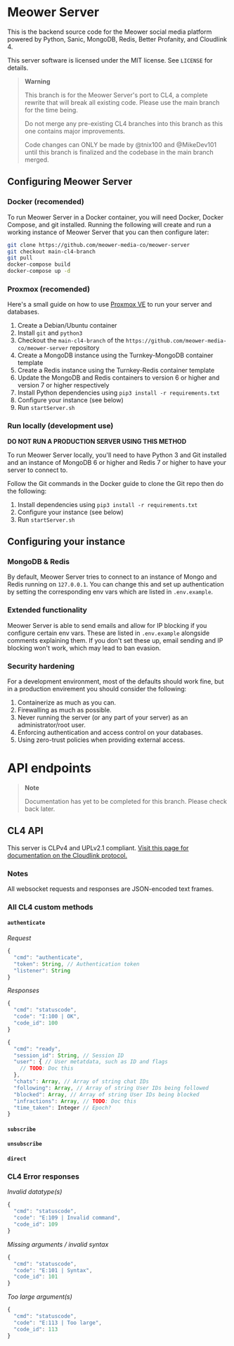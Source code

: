 # Meower Server
This is the backend source code for the Meower social media platform powered by Python, Sanic, MongoDB, Redis, Better Profanity, and Cloudlink 4.

This server software is licensed under the MIT license. See `LICENSE` for details.

> **Warning**
>
> This branch is for the Meower Server's port to CL4, a complete rewrite that will break all existing code. Please use the main branch for the time being. 
>
> Do not merge any pre-existing CL4 branches into this branch as this one contains major improvements.
>
> Code changes can ONLY be made by @tnix100 and @MikeDev101 until this branch is finalized and the codebase in the main branch merged.

## Configuring Meower Server
### Docker (recomended)
To run Meower Server in a Docker container, you will need Docker, Docker Compose, and git installed. Running the following will create and run a working instance of Meower Server that you can then configure later:

```sh
git clone https://github.com/meower-media-co/meower-server
git checkout main-cl4-branch
git pull
docker-compose build
docker-compose up -d
```
### Proxmox  (recomended)
Here's a small guide on how to use [Proxmox VE](https://www.proxmox.com/en/proxmox-ve) to run your server and databases.

1. Create a Debian/Ubuntu container
2. Install `git` and `python3`
3. Checkout the `main-cl4-branch` of the `https://github.com/meower-media-co/meower-server` repository
4. Create a MongoDB instance using the Turnkey-MongoDB container template
5. Create a Redis instance using the Turnkey-Redis container template
6. Update the MongoDB and Redis containers to version 6 or higher and version 7 or higher respectively
7. Install Python dependencies using `pip3 install -r requirements.txt`
8. Configure your instance (see below)
9. Run `startServer.sh`

### Run locally (development use)
**DO NOT RUN A PRODUCTION SERVER USING THIS METHOD**

To run Meower Server locally, you'll need to have Python 3 and Git installed and an instance of MongoDB 6 or higher and Redis 7 or higher to have your server to connect to.

Follow the Git commands in the Docker guide to clone the Git repo then do the following:
1. Install dependencies using `pip3 install -r requirements.txt`
2. Configure your instance (see below)
3. Run `startServer.sh`

## Configuring your instance
### MongoDB & Redis
By default, Meower Server tries to connect to an instance of Mongo and Redis running on `127.0.0.1`. You can change this and set up authentication by setting the corresponding env vars which are listed in `.env.example`.

### Extended functionality
Meower Server is able to send emails and allow for IP blocking if you configure certain env vars. These are listed in `.env.example` alongside comments explaining them. If you don't set these up, email sending and IP blocking won't work, which may lead to ban evasion.

### Security hardening
For a development environment, most of the defaults should work fine, but in a production envirement you should consider the following:
1. Containerize as much as you can.
2. Firewalling as much as possible.
3. Never running the server (or any part of your server) as an administrator/root user.
4. Enforcing authentication and access control on your databases.
5. Using zero-trust policies when providing external access.

# API endpoints

> **Note**
>
> Documentation has yet to be completed for this branch. Please check back later.

## CL4 API
This server is CLPv4 and UPLv2.1 compliant. [Visit this page for documentation on the Cloudlink protocol.](https://hackmd.io/@MikeDEV/HJiNYwOfo)

### Notes
All websocket requests and responses are JSON-encoded text frames. 

### All CL4 custom methods

#### `authenticate`
*Request*
```js
{
  "cmd": "authenticate",
  "token": String, // Authentication token
  "listener": String
}
```

*Responses*
```js
{
  "cmd": "statuscode",
  "code": "I:100 | OK",
  "code_id": 100
}
```

```js
{
  "cmd": "ready",
  "session_id": String, // Session ID
  "user": { // User metatdata, such as ID and flags
    // TODO: Doc this
  }, 
  "chats": Array, // Array of string chat IDs
  "following": Array, // Array of string User IDs being followed
  "blocked": Array, // Array of string User IDs being blocked
  "infractions": Array, // TODO: Doc this
  "time_taken": Integer // Epoch?
}
```

#### `subscribe`

#### `unsubscribe`

#### `direct`

### CL4 Error responses

*Invalid datatype(s)*
```js
{
  "cmd": "statuscode",
  "code": "E:109 | Invalid command",
  "code_id": 109
}
```

*Missing arguments / invalid syntax*
```js
{
  "cmd": "statuscode",
  "code": "E:101 | Syntax",
  "code_id": 101
}
```

*Too large argument(s)*
```js
{
  "cmd": "statuscode",
  "code": "E:113 | Too large",
  "code_id": 113
}
```